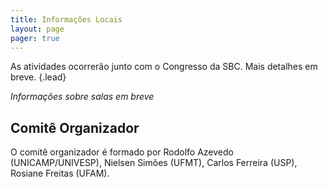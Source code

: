 ```yaml
---
title: Informações Locais
layout: page
pager: true
---
```


As atividades ocorrerão junto com o Congresso da SBC. Mais detalhes em breve.
{.lead}

*Informações sobre salas em breve*

## Comitê Organizador

O comitê organizador é formado por Rodolfo Azevedo (UNICAMP/UNIVESP), Nielsen Simões (UFMT), Carlos Ferreira (USP), Rosiane Freitas (UFAM).
